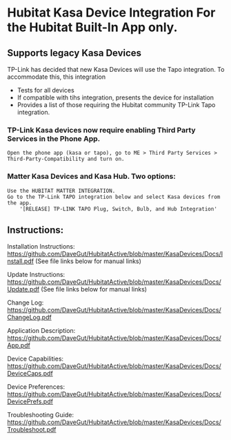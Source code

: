 # Hubitat Kasa Device Integration  For the Hubitat Built-In App only.

## Supports legacy Kasa Devices
TP-Link has decided that new Kasa Devices will use the Tapo integration.  To accommodate this, this integration
* Tests for all devices
* If compatible with tihs integration, presents the device for installation
* Provides a list of those requiring the Hubitat community TP-Link Tapo integration.

### TP-Link Kasa devices now require enabling Third Party Services in the Phone App.
    Open the phone app (kasa or tapo), go to ME > Third Party Services > Third-Party-Compatibility and turn on.

### Matter Kasa Devices and Kasa Hub. Two options:
    Use the HUBITAT MATTER INTEGRATION.
    Go to the TP-Link TAPO integration below and select Kasa devices from the app.
        '[RELEASE] TP-LINK TAPO Plug, Switch, Bulb, and Hub Integration'

## Instructions:
Installation Instructions:  https://github.com/DaveGut/HubitatActive/blob/master/KasaDevices/Docs/Install.pdf
(See file links below for manual links)

Update Instructions:  https://github.com/DaveGut/HubitatActive/blob/master/KasaDevices/Docs/Update.pdf
(See file links below for manual links)

Change Log:  https://github.com/DaveGut/HubitatActive/blob/master/KasaDevices/Docs/ChangeLog.pdf

Application Description:  https://github.com/DaveGut/HubitatActive/blob/master/KasaDevices/Docs/App.pdf

Device Capabilities:  https://github.com/DaveGut/HubitatActive/blob/master/KasaDevices/Docs/DeviceCaps.pdf

Device Preferences:  https://github.com/DaveGut/HubitatActive/blob/master/KasaDevices/Docs/DevicePrefs.pdf

Troubleshooting Guide:  https://github.com/DaveGut/HubitatActive/blob/master/KasaDevices/Docs/Troubleshoot.pdf
